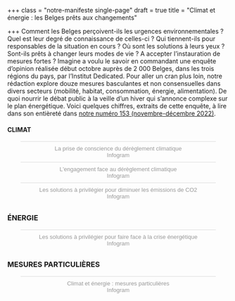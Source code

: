 +++
class = "notre-manifeste single-page"
draft = true
title = "Climat et énergie : les Belges prêts aux changements"

+++
Comment les Belges perçoivent-ils les urgences environnementales ? Quel est leur degré de connaissance de celles-ci ? Qui tiennent-ils pour responsables de la situation en cours ? Où sont les solutions à leurs yeux ? Sont-ils prêts à changer leurs modes de vie ? A accepter l’instauration de mesures fortes ? Imagine a voulu le savoir en commandant une enquête d’opinion réalisée début octobre auprès de 2 000 Belges, dans les trois régions du pays, par l’Institut Dedicated. Pour aller un cran plus loin, notre rédaction explore douze mesures basculantes et non consensuelles dans divers secteurs (mobilité, habitat, consommation, énergie, alimentation). De quoi nourrir le débat public à la veille d’un hiver qui s’annonce complexe sur le plan énergétique. Voici quelques chiffres, extraits de cette enquête, à lire dans son entièreté dans [notre numéro 153 (novembre-décembre 2022)](https://kiosque.imagine-magazine.com/). 

#### **CLIMAT**

<script id="infogram_0_b92912c4-5fc5-43dc-aed5-4e01591d9b4c" title="La prise de conscience du dérèglement climatique" src="https://e.infogram.com/js/dist/embed.js?JqC" type="text/javascript"></script><div style="padding:8px 0;font-family:Arial!important;font-size:13px!important;line-height:15px!important;text-align:center;border-top:1px solid #dadada;margin:0 30px"><a href="https://infogram.com/b92912c4-5fc5-43dc-aed5-4e01591d9b4c" style="color:#989898!important;text-decoration:none!important;" target="_blank">La prise de conscience du dérèglement climatique</a><br><a href="https://infogram.com" style="color:#989898!important;text-decoration:none!important;" target="_blank" rel="nofollow">Infogram</a></div>

<script id="infogram_0_63de749b-19cd-45d5-9272-145582080900" title="L&#39;engagement face au dérèglement climatique" src="https://e.infogram.com/js/dist/embed.js?Xii" type="text/javascript"></script><div style="padding:8px 0;font-family:Arial!important;font-size:13px!important;line-height:15px!important;text-align:center;border-top:1px solid #dadada;margin:0 30px"><a href="https://infogram.com/63de749b-19cd-45d5-9272-145582080900" style="color:#989898!important;text-decoration:none!important;" target="_blank">L'engagement face au dérèglement climatique</a><br><a href="https://infogram.com" style="color:#989898!important;text-decoration:none!important;" target="_blank" rel="nofollow">Infogram</a></div>

<script id="infogram_0_687804f0-ad32-497e-90aa-0b65b10ddba9" title="Les solutions à privilégier pour diminuer les émissions de CO2" src="https://e.infogram.com/js/dist/embed.js?tQL" type="text/javascript"></script><div style="padding:8px 0;font-family:Arial!important;font-size:13px!important;line-height:15px!important;text-align:center;border-top:1px solid #dadada;margin:0 30px"><a href="https://infogram.com/687804f0-ad32-497e-90aa-0b65b10ddba9" style="color:#989898!important;text-decoration:none!important;" target="_blank">Les solutions à privilégier pour diminuer les émissions de CO2</a><br><a href="https://infogram.com" style="color:#989898!important;text-decoration:none!important;" target="_blank" rel="nofollow">Infogram</a></div>

### **ÉNERGIE**

<script id="infogram_0_761b341a-d99f-4421-8af7-7d6b0273d53c" title="Les solutions à privilégier pour faire face à la crise énergétique" src="https://e.infogram.com/js/dist/embed.js?NDl" type="text/javascript"></script><div style="padding:8px 0;font-family:Arial!important;font-size:13px!important;line-height:15px!important;text-align:center;border-top:1px solid #dadada;margin:0 30px"><a href="https://infogram.com/761b341a-d99f-4421-8af7-7d6b0273d53c" style="color:#989898!important;text-decoration:none!important;" target="_blank">Les solutions à privilégier pour faire face à la crise énergétique</a><br><a href="https://infogram.com" style="color:#989898!important;text-decoration:none!important;" target="_blank" rel="nofollow">Infogram</a></div>

### **MESURES PARTICULIÈRES**

<script id="infogram_0_2c9dd322-79ba-4cd5-aef2-348d473255f1" title="Climat et énergie : mesures particulières" src="https://e.infogram.com/js/dist/embed.js?uqn" type="text/javascript"></script><div style="padding:8px 0;font-family:Arial!important;font-size:13px!important;line-height:15px!important;text-align:center;border-top:1px solid #dadada;margin:0 30px"><a href="https://infogram.com/2c9dd322-79ba-4cd5-aef2-348d473255f1" style="color:#989898!important;text-decoration:none!important;" target="_blank">Climat et énergie : mesures particulières</a><br><a href="https://infogram.com" style="color:#989898!important;text-decoration:none!important;" target="_blank" rel="nofollow">Infogram</a></div>
